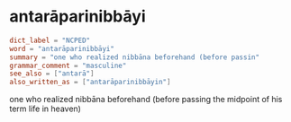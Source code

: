 # antarāparinibbāyi

``` toml
dict_label = "NCPED"
word = "antarāparinibbāyi"
summary = "one who realized nibbāna beforehand (before passin"
grammar_comment = "masculine"
see_also = ["antarā"]
also_written_as = ["antarāparinibbāyin"]
```

one who realized nibbāna beforehand (before passing the midpoint of his term life in heaven)


